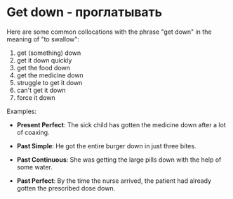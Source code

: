 # Get down - проглатывать

Here are some common collocations with the phrase "get down" in the meaning of "to swallow":

1. get (something) down
2. get it down quickly
3. get the food down
4. get the medicine down
5. struggle to get it down
6. can't get it down
7. force it down

Examples:

- **Present Perfect**: The sick child has gotten the medicine down after a lot of coaxing.

- **Past Simple**: He got the entire burger down in just three bites.

- **Past Continuous**: She was getting the large pills down with the help of some water.

- **Past Perfect**: By the time the nurse arrived, the patient had already gotten the prescribed dose down.